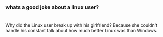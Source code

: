### whats a good joke about a linux user?

#

Why did the Linux user break up with his girlfriend? Because she couldn't handle his constant talk about how much better Linux was than Windows.
